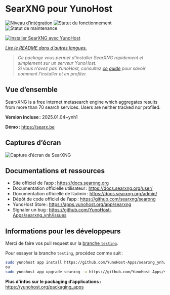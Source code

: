 <!--
Nota bene : ce README est automatiquement généré par <https://github.com/YunoHost/apps/tree/master/tools/readme_generator>
Il NE doit PAS être modifié à la main.
-->

# SearXNG pour YunoHost

[![Niveau d’intégration](https://apps.yunohost.org/badge/integration/searxng)](https://ci-apps.yunohost.org/ci/apps/searxng/)
![Statut du fonctionnement](https://apps.yunohost.org/badge/state/searxng)
![Statut de maintenance](https://apps.yunohost.org/badge/maintained/searxng)

[![Installer SearXNG avec YunoHost](https://install-app.yunohost.org/install-with-yunohost.svg)](https://install-app.yunohost.org/?app=searxng)

*[Lire le README dans d'autres langues.](./ALL_README.md)*

> *Ce package vous permet d’installer SearXNG rapidement et simplement sur un serveur YunoHost.*  
> *Si vous n’avez pas YunoHost, consultez [ce guide](https://yunohost.org/install) pour savoir comment l’installer et en profiter.*

## Vue d’ensemble

SearxXNG is a free internet metasearch engine which aggregates results from more than 70 search services. Users are neither tracked nor profiled.


**Version incluse :** 2025.01.04~ynh1

**Démo :** <https://searx.be>

## Captures d’écran

![Capture d’écran de SearXNG](./doc/screenshots/screenshot_1.png)

## Documentations et ressources

- Site officiel de l’app : <https://docs.searxng.org>
- Documentation officielle utilisateur : <https://docs.searxng.org/user/>
- Documentation officielle de l’admin : <https://docs.searxng.org/admin/>
- Dépôt de code officiel de l’app : <https://github.com/searxng/searxng>
- YunoHost Store : <https://apps.yunohost.org/app/searxng>
- Signaler un bug : <https://github.com/YunoHost-Apps/searxng_ynh/issues>

## Informations pour les développeurs

Merci de faire vos pull request sur la [branche `testing`](https://github.com/YunoHost-Apps/searxng_ynh/tree/testing).

Pour essayer la branche `testing`, procédez comme suit :

```bash
sudo yunohost app install https://github.com/YunoHost-Apps/searxng_ynh/tree/testing --debug
ou
sudo yunohost app upgrade searxng -u https://github.com/YunoHost-Apps/searxng_ynh/tree/testing --debug
```

**Plus d’infos sur le packaging d’applications :** <https://yunohost.org/packaging_apps>
